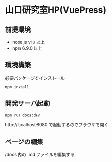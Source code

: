 # 山口研究室HP(VuePress)

## 前提環境

- node.js v10 以上
- npm 6.9.0 以上

## 環境構築

必要パッケージをインストール

```bash
npm install
```

## 開発サーバ起動

```bash
npm run docs:dev
```

http://localhost:8080 で起動するのでブラウザで開く

## ページの編集

/docs 内の .md ファイルを編集する